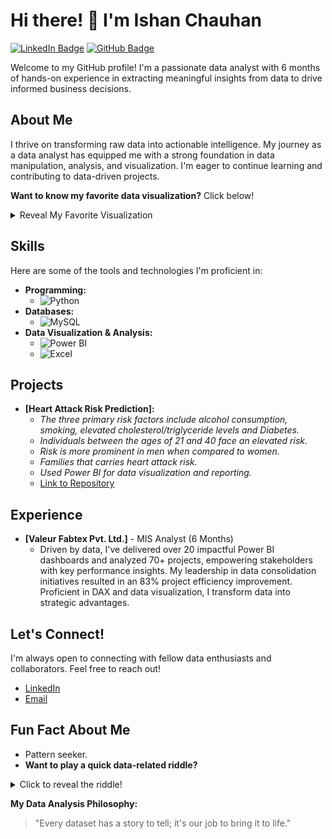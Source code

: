 # Hi there! 👋 I'm Ishan Chauhan

[![LinkedIn Badge](https://img.shields.io/badge/LinkedIn-%230077B5.svg?style=for-the-badge&logo=linkedin&logoColor=white)](https://www.linkedin.com/in/chauhan-ishan/)
[![GitHub Badge](https://img.shields.io/badge/GitHub-100000?style=for-the-badge&logo=github&logoColor=white)](https://github.com/ishan1807)

Welcome to my GitHub profile! I'm a passionate data analyst with 6 months of hands-on experience in extracting meaningful insights from data to drive informed business decisions.

## About Me

I thrive on transforming raw data into actionable intelligence. My journey as a data analyst has equipped me with a strong foundation in data manipulation, analysis, and visualization. I'm eager to continue learning and contributing to data-driven projects.

**Want to know my favorite data visualization?** Click below!
<details>
  <summary>Reveal My Favorite Visualization</summary>
  <p>I'm a big fan of interactive scatter plots, especially when you can see trends and outliers dynamically. They tell a story that's both clear and engaging!</p>
</details>

## Skills

Here are some of the tools and technologies I'm proficient in:

* **Programming:**
    * <img src="https://img.shields.io/badge/Python-3776AB?style=for-the-badge&logo=python&logoColor=white" alt="Python">
* **Databases:**
    * <img src="https://img.shields.io/badge/MySQL-005C84?style=for-the-badge&logo=mysql&logoColor=white" alt="MySQL">
* **Data Visualization & Analysis:**
    * <img src="https://img.shields.io/badge/Power%20BI-F2C811?style=for-the-badge&logo=powerbi&logoColor=black" alt="Power BI">
    * <img src="https://img.shields.io/badge/Excel-207346?style=for-the-badge&logo=microsoft-excel&logoColor=white" alt="Excel">

## Projects

* **[Heart Attack Risk Prediction]:**
    * *The three primary risk factors include alcohol consumption, smoking, elevated cholesterol/triglyceride levels and Diabetes.*
    * *Individuals between the ages of 21 and 40 face an elevated risk.*
    * *Risk is more prominent in men when compared to women.*
    * *Families that carries heart attack risk.*
    * *Used Power BI for data visualization and reporting.*
    * [Link to Repository](https://github.com/ishan1807/Heart-Attack-Risk)

## Experience

* **[Valeur Fabtex Pvt. Ltd.]** - MIS Analyst (6 Months)
    * Driven by data, I've delivered over 20 impactful Power BI dashboards and analyzed 70+ projects, empowering stakeholders with key performance insights. My leadership in data consolidation initiatives resulted in an 83% project efficiency improvement. Proficient in DAX and data visualization, I transform data into strategic advantages.

## Let's Connect!

I'm always open to connecting with fellow data enthusiasts and collaborators. Feel free to reach out!

* [LinkedIn](https://www.linkedin.com/in/chauhan-ishan/)
* [Email](ishanchauhan1807@gmail.com)

## Fun Fact About Me

* Pattern seeker.
* **Want to play a quick data-related riddle?**
<details>
    <summary>Click to reveal the riddle!</summary>
    <p><b>Riddle:</b> I have columns and rows, but I'm not a building. I hold information, but I'm not a book. What am I?</p>
    <details>
        <summary>Click to reveal the answer!</summary>
        <p><b>Answer:</b> A Spreadsheet or a Database Table!</p>
    </details>
</details>

**My Data Analysis Philosophy:**
> "Every dataset has a story to tell; it's our job to bring it to life."

